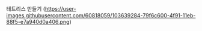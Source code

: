 테트리스 만들기
(https://user-images.githubusercontent.com/60818059/103639284-79f6c600-4f91-11eb-88f5-e7a940d0a406.png)
